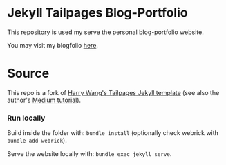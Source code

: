 
# Jekyll Tailpages Blog-Portfolio

This repository is used my serve the personal blog-portfolio website.

You may visit my blogfolio [here](https://iokarkan.github.io).

# Source

This repo is a fork of [Harry Wang's Tailpages Jekyll template](https://harrywang.github.io/tailpages) (see also the author's [Medium tutorial](https://harrywang.medium.com/introducing-tailpages-tailwind-github-pages-89903c52d3ec)).

### Run locally
Build inside the folder with: `bundle install` (optionally check webrick with `bundle add webrick`).

Serve the website locally with: `bundle exec jekyll serve`.